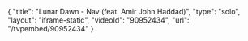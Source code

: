 {
    "title": "Lunar Dawn - Nav (feat. Amir John Haddad)",
    "type": "solo",
    "layout": "iframe-static",
    "videoId": "90952434",
    "url": "\/tvpembed\/90952434"
}